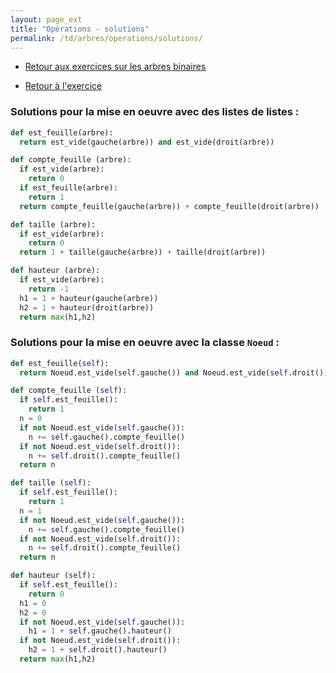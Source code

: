 ```yaml
---
layout: page_ext
title: "Opérations - solutions"
permalink: /td/arbres/operations/solutions/
---
```


- [Retour aux exercices sur les arbres binaires](../../)

- [Retour à l'exercice](../)

### Solutions pour la mise en oeuvre avec des listes de listes :

```python
def est_feuille(arbre):
  return est_vide(gauche(arbre)) and est_vide(droit(arbre))

def compte_feuille (arbre):
  if est_vide(arbre):
    return 0
  if est_feuille(arbre):
    return 1 
  return compte_feuille(gauche(arbre)) + compte_feuille(droit(arbre))

def taille (arbre):
  if est_vide(arbre):
    return 0
  return 1 + taille(gauche(arbre)) + taille(droit(arbre)) 

def hauteur (arbre):
  if est_vide(arbre):
    return -1
  h1 = 1 + hauteur(gauche(arbre))
  h2 = 1 + hauteur(droit(arbre))
  return max(h1,h2)
```

### Solutions pour la mise en oeuvre avec la classe `Noeud` :

```python
def est_feuille(self):
  return Noeud.est_vide(self.gauche()) and Noeud.est_vide(self.droit())

def compte_feuille (self):
  if self.est_feuille():
    return 1 
  n = 0
  if not Noeud.est_vide(self.gauche()):
    n += self.gauche().compte_feuille()
  if not Noeud.est_vide(self.droit()):
    n += self.droit().compte_feuille()
  return n

def taille (self):
  if self.est_feuille():
    return 1 
  n = 1
  if not Noeud.est_vide(self.gauche()):
    n += self.gauche().compte_feuille()
  if not Noeud.est_vide(self.droit()):
    n += self.droit().compte_feuille()
  return n

def hauteur (self):
  if self.est_feuille():
    return 0
  h1 = 0
  h2 = 0
  if not Noeud.est_vide(self.gauche()):
    h1 = 1 + self.gauche().hauteur()
  if not Noeud.est_vide(self.droit()):
    h2 = 1 + self.droit().hauteur()
  return max(h1,h2)
```